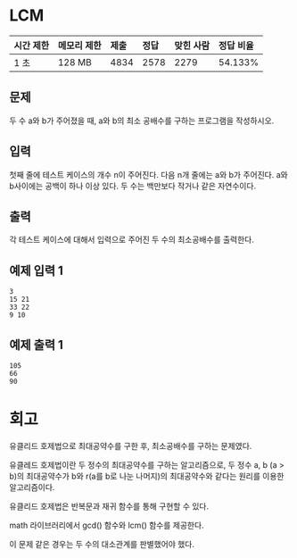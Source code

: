 # LCM

| 시간 제한 | 메모리 제한 | 제출 | 정답 | 맞힌 사람 | 정답 비율 |
| :-------- | :---------- | :--- | :--- | :-------- | :-------- |
| 1 초      | 128 MB      | 4834 | 2578 | 2279      | 54.133%   |

## 문제

두 수 a와 b가 주어졌을 때, a와 b의 최소 공배수를 구하는 프로그램을 작성하시오.

## 입력

첫째 줄에 테스트 케이스의 개수 n이 주어진다. 다음 n개 줄에는 a와 b가 주어진다. a와 b사이에는 공백이 하나 이상 있다. 두 수는 백만보다 작거나 같은 자연수이다.

## 출력

각 테스트 케이스에 대해서 입력으로 주어진 두 수의 최소공배수를 출력한다.

## 예제 입력 1 

```
3
15 21
33 22
9 10
```

## 예제 출력 1 

```
105
66
90
```

# 회고

유클리드 호제법으로 최대공약수를 구한 후, 최소공배수를 구하는 문제였다.

유클레드 호제법이란 두 정수의 최대공약수를 구하는 알고리즘으로, 두 정수 a, b (a > b)의 최대공약수가 b와 r(a를 b로 나눈 나머지)의 최대공약수와 같다는 원리를 이용한 알고리즘이다.

유클리드 호제법은 반복문과 재귀 함수를 통해 구현할 수 있다.

math 라이브러리에서 gcd() 함수와 lcm() 함수를 제공한다.

이 문제 같은 경우는 두 수의 대소관계를 판별했어야 했다.